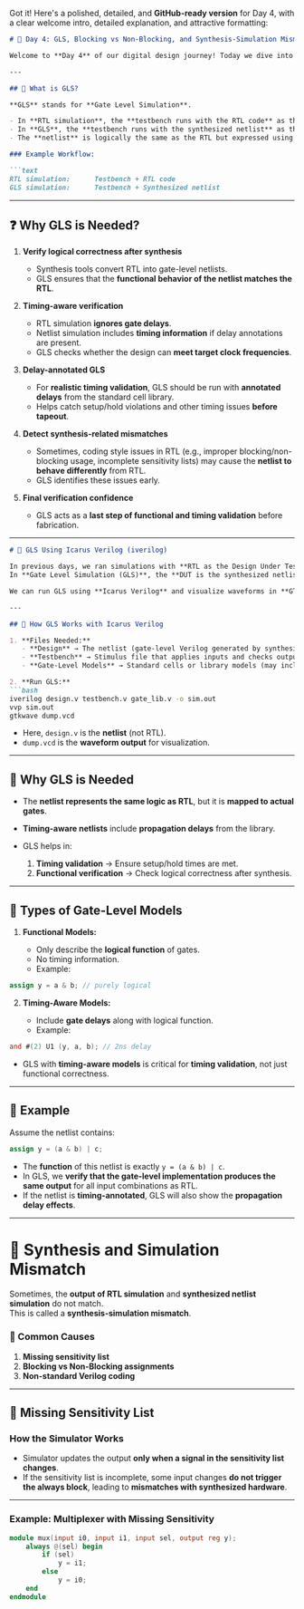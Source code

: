 Got it! Here's a polished, detailed, and **GitHub-ready version** for Day 4, with a clear welcome intro, detailed explanation, and attractive formatting:

````markdown
# 🚀 Day 4: GLS, Blocking vs Non-Blocking, and Synthesis-Simulation Mismatch

Welcome to **Day 4** of our digital design journey! Today we dive into **Gate Level Simulation (GLS)**, understand **blocking vs non-blocking assignments**, and learn why **synthesis vs simulation mismatches** occur. By the end of this day, you’ll understand how to validate your design **after synthesis** and ensure it works correctly with timing.

---

## 🔹 What is GLS?

**GLS** stands for **Gate Level Simulation**.  

- In **RTL simulation**, the **testbench runs with the RTL code** as the Design Under Test (DUT).  
- In **GLS**, the **testbench runs with the synthesized netlist** as the DUT.  
- The **netlist** is logically the same as the RTL but expressed using **standard cell gates and flip-flops** from the target technology library.  

### Example Workflow:

```text
RTL simulation:      Testbench + RTL code
GLS simulation:      Testbench + Synthesized netlist
````

---

## ❓ Why GLS is Needed?

1. **Verify logical correctness after synthesis**

   * Synthesis tools convert RTL into gate-level netlists.
   * GLS ensures that the **functional behavior of the netlist matches the RTL**.

2. **Timing-aware verification**

   * RTL simulation **ignores gate delays**.
   * Netlist simulation includes **timing information** if delay annotations are present.
   * GLS checks whether the design can **meet target clock frequencies**.

3. **Delay-annotated GLS**

   * For **realistic timing validation**, GLS should be run with **annotated delays** from the standard cell library.
   * Helps catch setup/hold violations and other timing issues **before tapeout**.

4. **Detect synthesis-related mismatches**

   * Sometimes, coding style issues in RTL (e.g., improper blocking/non-blocking usage, incomplete sensitivity lists) may cause the **netlist to behave differently** from RTL.
   * GLS identifies these issues early.

5. **Final verification confidence**

   * GLS acts as a **last step of functional and timing validation** before fabrication.

---

````markdown
# 📌 GLS Using Icarus Verilog (iverilog)

In previous days, we ran simulations with **RTL as the Design Under Test (DUT)**.  
In **Gate Level Simulation (GLS)**, the **DUT is the synthesized netlist** (gate-level design) instead of RTL.  

We can run GLS using **Icarus Verilog** and visualize waveforms in **GTKWave**.

---

## 🔹 How GLS Works with Icarus Verilog

1. **Files Needed:**
   - **Design** → The netlist (gate-level Verilog generated by synthesis).  
   - **Testbench** → Stimulus file that applies inputs and checks outputs.  
   - **Gate-Level Models** → Standard cells or library models (may include timing).  

2. **Run GLS:**
```bash
iverilog design.v testbench.v gate_lib.v -o sim.out
vvp sim.out
gtkwave dump.vcd
````

* Here, `design.v` is the **netlist** (not RTL).
* `dump.vcd` is the **waveform output** for visualization.

---

## 🔹 Why GLS is Needed

* The **netlist represents the same logic as RTL**, but it is **mapped to actual gates**.
* **Timing-aware netlists** include **propagation delays** from the library.
* GLS helps in:

  1. **Timing validation** → Ensure setup/hold times are met.
  2. **Functional verification** → Check logical correctness after synthesis.

---

## 🔹 Types of Gate-Level Models

1. **Functional Models:**

   * Only describe the **logical function** of gates.
   * No timing information.
   * Example:

```verilog
assign y = a & b; // purely logical
```

2. **Timing-Aware Models:**

   * Include **gate delays** along with logical function.
   * Example:

```verilog
and #(2) U1 (y, a, b); // 2ns delay
```

* GLS with **timing-aware models** is critical for **timing validation**, not just functional correctness.

---

## 🔹 Example

Assume the netlist contains:

```verilog
assign y = (a & b) | c;
```

* The **function** of this netlist is exactly `y = (a & b) | c`.
* In GLS, we **verify that the gate-level implementation produces the same output** for all input combinations as RTL.
* If the netlist is **timing-annotated**, GLS will also show the **propagation delay effects**.

---

# 📌 Synthesis and Simulation Mismatch

Sometimes, the **output of RTL simulation** and **synthesized netlist simulation** do not match.  
This is called a **synthesis-simulation mismatch**.  

### 🔹 Common Causes

1. **Missing sensitivity list**  
2. **Blocking vs Non-Blocking assignments**  
3. **Non-standard Verilog coding**  

---

## 🔹 Missing Sensitivity List

### How the Simulator Works

- Simulator updates the output **only when a signal in the sensitivity list changes**.  
- If the sensitivity list is incomplete, some input changes **do not trigger the always block**, leading to **mismatches with synthesized hardware**.  

---

### Example: Multiplexer with Missing Sensitivity

```verilog
module mux(input i0, input i1, input sel, output reg y);
    always @(sel) begin
        if (sel)
            y = i1;
        else
            y = i0;
    end
endmodule


